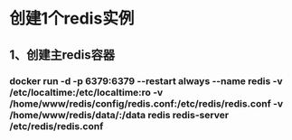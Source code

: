 # 创建1个redis实例
## 1、创建主redis容器
### docker run -d -p 6379:6379 --restart always --name redis -v /etc/localtime:/etc/localtime:ro -v /home/www/redis/config/redis.conf:/etc/redis/redis.conf -v /home/www/redis/data/:/data redis redis-server /etc/redis/redis.conf
